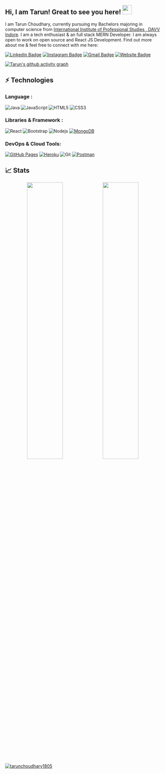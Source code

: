 ## Hi, I am Tarun! Great to see you here! <img src="https://raw.githubusercontent.com/aemmadi/aemmadi/master/wave.gif" width="30px">

I am Tarun Choudhary, currently pursuing my Bachelors majoring in computer science from [International Institute of Professional Studies , DAVV Indore](http://iips.edu.in/). I am a tech enthusiast & an full stack MERN Developer. I am always open to work on open source and React JS Development. Find out more about me & feel free to connect with me here:

[![Linkedin Badge](https://img.shields.io/badge/-tarunchoudhary1805-blue?style=flat-square&logo=Linkedin&logoColor=white&link=https://www.linkedin.com/in/tarunchoudhary1805/)](https://www.linkedin.com/in/tarunchoudhary1805/)
[![Instagram Badge](https://img.shields.io/badge/-_tarun_choudhary__-purple?style=flat-square&logo=instagram&logoColor=white&link=https://instagram.com/_tarun_choudhary__/)](https://www.instagram.com/_tarun_choudhary__/)
[![Gmail Badge](https://img.shields.io/badge/-tarunchoudhary1805@gmail.com-c14438?style=flat-square&logo=Gmail&logoColor=white&link=mailto:tarunchoudhary1805@gmail.com)](mailto:tarunchoudhary1805@gmail.com)
[![Website Badge](https://img.shields.io/badge/-Portfolio-black?style=flat-square&logo=Wordpress&logoColor=white&link=https://tarunchoudhary1805.github.io/portfolio)](https://tarunchoudhary1805.github.io/portfolio)


[![Tarun's github activity graph](https://activity-graph.herokuapp.com/graph?username=tarunchoudhary1805&theme=xcode)](https://git.io/tarunchoudhary1805)


## ⚡ Technologies

### Language :
![Java](https://img.shields.io/badge/-java-E34A86?style=flat-square&logo=java)
![JavaScript](https://img.shields.io/badge/-JavaScript-black?style=flat-square&logo=javascript)
![HTML5](https://img.shields.io/badge/-HTML5-E34F26?style=flat-square&logo=html5&logoColor=white)
![CSS3](https://img.shields.io/badge/-CSS3-1572B6?style=flat-square&logo=css3)


### Libraries & Framework :

![React](https://img.shields.io/badge/-React-black?style=flat-square&logo=react)
![Bootstrap](https://img.shields.io/badge/-Bootstrap-563D7C?style=flat-square&logo=bootstrap)
![Nodejs](https://img.shields.io/badge/-Nodejs-black?style=flat-square&logo=Node.js)
<a href="#"><img alt="MongoDB" src ="https://img.shields.io/badge/MongoDB-%234ea94b.svg?logo=mongodb&logoColor=white"></a>

### DevOps & Cloud Tools:

<a href="#"><img alt="GitHub Pages" src="https://img.shields.io/badge/GitHub%20Pages-%23327FC7.svg?logo=github&logoColor=white"></a>
<a href="#"><img alt="Heroku" src="https://img.shields.io/badge/Heroku%20-%23430098.svg?logo=heroku&logoColor=white"></a>
![Git](https://img.shields.io/badge/-Git-black?style=flat-square&logo=git)
<a href="#"><img alt="Postman" src="https://img.shields.io/badge/Postman-FF6C37?logo=postman&logoColor=white"></a>


## 📈 Stats
<p align="center">
	
  <img width="48%" src="https://github-readme-stats.vercel.app/api?username=tarunchoudhary1805&show_icons=true&theme=tokyonight" />
  <img width="48%" src="https://github-readme-streak-stats.herokuapp.com/?user=tarunchoudhary1805&theme=tokyonight" />
</p>


<p align="left"> <a href="https://github.com/ryo-ma/github-profile-trophy"><img src="https://github-profile-trophy.vercel.app/?username=tarunchoudhary1805" alt="tarunchoudhary1805" /></a> </p>

